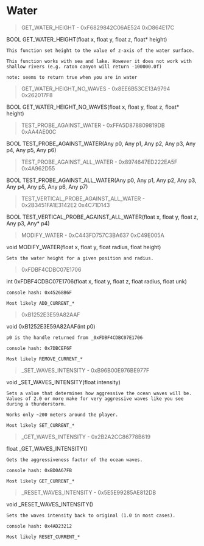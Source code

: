 # Water

> GET_WATER_HEIGHT - 0xF6829842C06AE524 0xD864E17C

BOOL GET_WATER_HEIGHT(float x, float y, float z, float* height)

```
This function set height to the value of z-axis of the water surface.

This function works with sea and lake. However it does not work with shallow rivers (e.g. raton canyon will return -100000.0f)

note: seems to return true when you are in water
```

> GET_WATER_HEIGHT_NO_WAVES - 0x8EE6B53CE13A9794 0x262017F8

BOOL GET_WATER_HEIGHT_NO_WAVES(float x, float y, float z, float* height)



> TEST_PROBE_AGAINST_WATER - 0xFFA5D878809819DB 0xAA4AE00C

BOOL TEST_PROBE_AGAINST_WATER(Any p0, Any p1, Any p2, Any p3, Any p4, Any p5, Any p6)



> TEST_PROBE_AGAINST_ALL_WATER - 0x8974647ED222EA5F 0x4A962D55

BOOL TEST_PROBE_AGAINST_ALL_WATER(Any p0, Any p1, Any p2, Any p3, Any p4, Any p5, Any p6, Any p7)



> TEST_VERTICAL_PROBE_AGAINST_ALL_WATER - 0x2B3451FA1E3142E2 0x4C71D143

BOOL TEST_VERTICAL_PROBE_AGAINST_ALL_WATER(float x, float y, float z, Any p3, Any* p4)



> MODIFY_WATER - 0xC443FD757C3BA637 0xC49E005A

void MODIFY_WATER(float x, float y, float radius, float height)

```
Sets the water height for a given position and radius.

```

> 0xFDBF4CDBC07E1706 

int 0xFDBF4CDBC07E1706(float x, float y, float z, float radius, float unk)

```
console hash: 0x45268B6F

Most likely ADD_CURRENT_*
```

> 0xB1252E3E59A82AAF 

void 0xB1252E3E59A82AAF(int p0)

```
p0 is the handle returned from _0xFDBF4CDBC07E1706

console hash: 0x7DBCEF6F

Most likely REMOVE_CURRENT_*
```

> _SET_WAVES_INTENSITY - 0xB96B00E976BE977F 

void _SET_WAVES_INTENSITY(float intensity)

```
Sets a value that determines how aggressive the ocean waves will be. Values of 2.0 or more make for very aggressive waves like you see during a thunderstorm.

Works only ~200 meters around the player.

Most likely SET_CURRENT_*
```

> _GET_WAVES_INTENSITY - 0x2B2A2CC86778B619 

float _GET_WAVES_INTENSITY()

```
Gets the aggressiveness factor of the ocean waves.

console hash: 0xBD0A67FB

Most likely GET_CURRENT_*
```

> _RESET_WAVES_INTENSITY - 0x5E5E99285AE812DB 

void _RESET_WAVES_INTENSITY()

```
Sets the waves intensity back to original (1.0 in most cases).

console hash: 0x4AD23212

Most likely RESET_CURRENT_*
```

